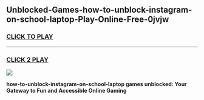 
## Unblocked-Games-how-to-unblock-instagram-on-school-laptop-Play-Online-Free-0jvjw
<h3>
<a href="https://premium76.site?title=how-to-unblock-instagram-on-school-laptop&ref=26A">CLICK TO PLAY</a></h3>
<hr>

<h3>
<a href="https://premium76.site?title=how-to-unblock-instagram-on-school-laptop&ref=26A">CLICK 2 PLAY</a>
  
</h3>

<a href="https://premium76.site?title=how-to-unblock-instagram-on-school-laptop&ref=26A"><img src="https://clearcache.store/games.png"></a>


**how-to-unblock-instagram-on-school-laptop games unblocked: Your Gateway to Fun and Accessible Online Gaming**

